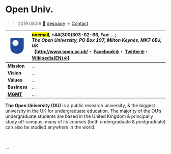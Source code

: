 # Open Univ.
> 2019.08.09 [🚀](../../index/index.md) [despace](../index.md) → [Contact](../contact.md)

|[![](../f/contact/o/open_univ_logo1_thumb.webp)](../f/contact/o/open_univ_logo1.png)|<mark>noemail</mark>, +44(300)303-02-66, Fax: …;<br> *The Open University, PO Box 197, Milton Keynes, MK7 6BJ, UK*<br> 【<http://www.open.ac.uk/>・ [Facebook ⎆](https://www.facebook.com/theopenuniversityinternational)・ [Twitter ⎆](https://twitter.com/theouglobal)・ [Wikipedia(EN) ⎆](https://en.wikipedia.org/wiki/Open_University)】|
|:--|:--|
|**Mission**|…|
|**Vision**|…|
|**Values**|…|
|**Business**|…|
|**[MGMT](../mgmt.md)**|…|

**The Open University (OU)** is a public research university, & the biggest university in the UK for undergraduate education. The majority of the OU’s undergraduate students are based in the United Kingdom & principally study off‑campus; many of its courses (both undergraduate & postgraduate) can also be studied anywhere in the world.


<p style="page-break-after:always"> </p>

…


